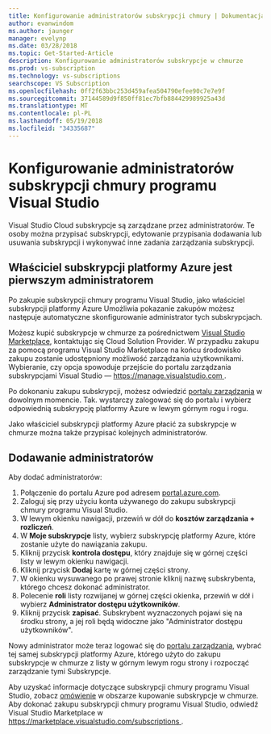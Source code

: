 ```yaml
---
title: Konfigurowanie administratorów subskrypcji chmury | Dokumentacja firmy Microsoft
author: evanwindom
ms.author: jaunger
manager: evelynp
ms.date: 03/28/2018
ms.topic: Get-Started-Article
description: Konfigurowanie administratorów subskrypcje w chmurze
ms.prod: vs-subscription
ms.technology: vs-subscriptions
searchscope: VS Subscription
ms.openlocfilehash: 0ff2f63bbc253d459afea504790efee90c7e7e9f
ms.sourcegitcommit: 37144589d9f850ff81ec7bfb884429989925a43d
ms.translationtype: MT
ms.contentlocale: pl-PL
ms.lasthandoff: 05/19/2018
ms.locfileid: "34335687"
---
```

# <a name="setting-up-administrators-for-visual-studio-cloud-subscriptions"></a>Konfigurowanie administratorów subskrypcji chmury programu Visual Studio

Visual Studio Cloud subskrypcje są zarządzane przez administratorów.  Te osoby można przypisać subskrypcji, edytowanie przypisania dodawania lub usuwania subskrypcji i wykonywać inne zadania zarządzania subskrypcji. 

## <a name="the-azure-subscription-owner-is-the-first-administrator"></a>Właściciel subskrypcji platformy Azure jest pierwszym administratorem 

Po zakupie subskrypcji chmury programu Visual Studio, jako właściciel subskrypcji platformy Azure Umożliwia pokazanie zakupów możesz następuje automatyczne skonfigurowanie administrator tych subskrypcjach. 

Możesz kupić subskrypcje w chmurze za pośrednictwem [Visual Studio Marketplace](https://marketplace.visualstudio.com/subscriptions), kontaktując się Cloud Solution Provider.  W przypadku zakupu za pomocą programu Visual Studio Marketplace na końcu środowisko zakupu zostanie udostępniony możliwość zarządzania użytkownikami.  Wybieranie, czy opcja spowoduje przejście do portalu zarządzania subskrypcjami Visual Studio — [ https://manage.visualstudio.com ](https://manage.visualstudio.com).

Po dokonaniu zakupu subskrypcji, możesz odwiedzić [portalu zarządzania](https://manage.visualstudio.com) w dowolnym momencie.  Tak. wystarczy zalogować się do portalu i wybierz odpowiednią subskrypcję platformy Azure w lewym górnym rogu i rogu. 

Jako właściciel subskrypcji platformy Azure płacić za subskrypcje w chmurze można także przypisać kolejnych administratorów.

## <a name="adding-administrators"></a>Dodawanie administratorów

Aby dodać administratorów:
1. Połączenie do portalu Azure pod adresem [portal.azure.com](https://portal.azure.com).
2. Zaloguj się przy użyciu konta używanego do zakupu subskrypcji chmury programu Visual Studio.
3. W lewym okienku nawigacji, przewiń w dół do **kosztów zarządzania + rozliczeń**.
4. W **Moje subskrypcje** listy, wybierz subskrypcję platformy Azure, które zostanie użyte do nawiązania zakupu.
5. Kliknij przycisk **kontrola dostępu**, który znajduje się w górnej części listy w lewym okienku nawigacji.  
6. Kliknij przycisk **Dodaj** kartę w górnej części strony. 
7. W okienku wysuwanego po prawej stronie kliknij nazwę subskrybenta, którego chcesz dokonać administrator.
8. Polecenie **roli** listy rozwijanej w górnej części okienka, przewiń w dół i wybierz **Administrator dostępu użytkowników**.
9. Kliknij przycisk **zapisać**.
Subskrybent wyznaczonych pojawi się na środku strony, a jej roli będą widoczne jako "Administrator dostępu użytkowników".  

Nowy administrator może teraz logować się do [portalu zarządzania](https://manage.visualstudio.com), wybrać tej samej subskrypcji platformy Azure, którego użyto do zakupu subskrypcje w chmurze z listy w górnym lewym rogu strony i rozpocząć zarządzanie tymi Subskrypcje. 


Aby uzyskać informacje dotyczące subskrypcji chmury programu Visual Studio, zobacz [omówienie](vscloud-overview.md) w obszarze kupowanie subskrypcje w chmurze. Aby dokonać zakupu subskrypcji chmury programu Visual Studio, odwiedź Visual Studio Marketplace w [ https://marketplace.visualstudio.com/subscriptions ](https://marketplace.visualstudio.com/subscription). 

